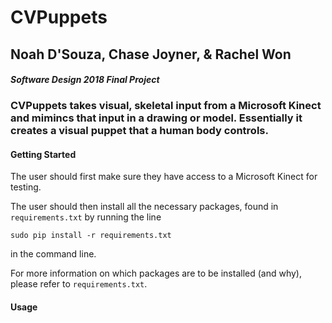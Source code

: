 # CVPuppets

## Noah D'Souza, Chase Joyner, & Rachel Won

#### *Software Design 2018 Final Project*

### CVPuppets takes visual, skeletal input from a Microsoft Kinect and mimincs that input in a drawing or model. Essentially it creates a visual puppet that a human body controls.

#### Getting Started

 The user should first make sure they have access to a Microsoft Kinect for testing.
 
 The user should then install all the necessary packages, found in `requirements.txt` by running the line
 
 `sudo pip install -r requirements.txt`
 
 in the command line.
 
 For more information on which packages are to be installed (and why), please refer to `requirements.txt`.
 
 #### Usage
 
 
